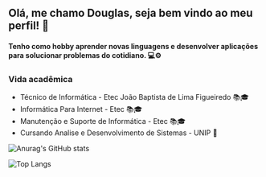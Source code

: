 ## Olá, me chamo Douglas, seja bem vindo ao meu perfil! 👋
#### Tenho como hobby aprender novas linguagens e desenvolver aplicações para solucionar problemas do cotidiano. 💻⚙️

### Vida acadêmica
- Técnico de Informática - Etec João Baptista de Lima Figueiredo 📚🎓
- Informática Para Internet - Etec 📚🎓
- Manutenção e Suporte de Informática - Etec 📚🎓
- Cursando Analise e Desenvolvimento de Sistemas - UNIP 📖


![Anurag's GitHub stats](https://github-readme-stats.vercel.app/api?username=douglasmarquesz&show_icons=true&theme=dark)

![Top Langs](https://github-readme-stats.vercel.app/api/top-langs/?username=douglasmarquesz&layout=compact&title_color=fff&text_color=f8f8f2&hide=java&bg_color=151515)

<!--
**DouglasMarquesz/DouglasMarquesz** is a ✨ _special_ ✨ repository because its `README.md` (this file) appears on your GitHub profile.

Here are some ideas to get you started:

- 🔭 I’m currently working on ...
- 🌱 I’m currently learning ...
- 👯 I’m looking to collaborate on ...
- 🤔 I’m looking for help with ...
- 💬 Ask me about ...
- 📫 How to reach me: ...
- 😄 Pronouns: ...
- ⚡ Fun fact: ...
-->
